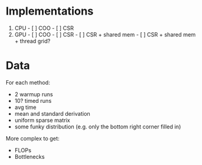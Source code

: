 # Implementations
1. CPU
        - [ ] COO
        - [ ] CSR
2. GPU
        - [ ] COO
        - [ ] CSR
        - [ ] CSR + shared mem
        - [ ] CSR + shared mem + thread grid?

# Data
For each method:
- 2 warmup runs
- 10? timed runs
- avg time
- mean and standard derivation
- uniform sparse matrix
- some funky distribution (e.g. only the bottom right corner filled in)

More complex to get:
- FLOPs
- Bottlenecks
